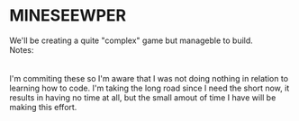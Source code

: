 # MINESEEWPER

We'll be creating a quite "complex" game but manageble to build.
</br>
Notes: </br>
</br>
</br>
I'm commiting these so I'm aware that I was not doing
nothing in relation to learning how to code. I'm taking the long road since I need the short now, it results in having no time at all, but the  small amout of time I have will be making this effort.
